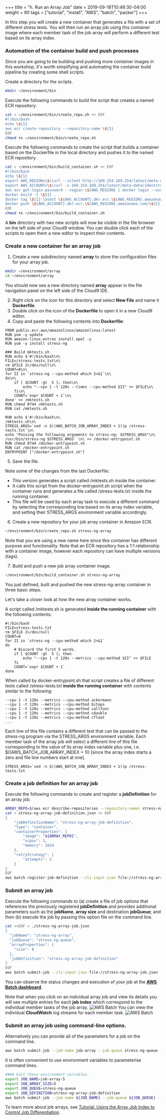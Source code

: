 +++
title = "h. Run an Array Job"
date = 2019-09-18T10:46:30-04:00
weight = 90
tags = ["tutorial", "install", "AWS", "batch", "packer"]
+++


In this step you will create a new container that generates a file with a set of different stress tests. You will then run an array job using this container image where each member task of the job array will perform a different test based on its array index. 


### Automation of the container build and push processes

Since you are going to be building and pushing more container images in this workshop, it's worth simplifying and automating the container build pipeline by creating some shell scripts.

Create a directory for the scripts.

```bash
mkdir ~/environment/bin
```

Execute the following commands to build the script that creates a named ECR repository.

```bash
cat > ~/environment/bin/create_repo.sh << EOF
#!/bin/bash
echo \${1}
aws ecr create-repository --repository-name \${1}
EOF
chmod +x ~/environment/bin/create_repo.sh
```

Execute the following commands to create the script that builds a container based on the Dockerfile in the local directory and pushes it to the named ECR repository.
```bash
cat > ~/environment/bin/build_container.sh << EOF
#!/bin/bash
echo \${1}
export AWS_REGION=\$(curl --silent http://169.254.169.254/latest/meta-data/placement/region)
export AWS_ACCOUNT=\$(curl -s 169.254.169.254/latest/meta-data/identity-credentials/ec2/info | jq -r '.AccountId')
aws ecr get-login-password --region \${AWS_REGION} | docker login --username AWS --password-stdin \${AWS_ACCOUNT}.dkr.ecr.\${AWS_REGION}.amazonaws.com
docker build -t \${1} .
docker tag \${1}:latest \${AWS_ACCOUNT}.dkr.ecr.\${AWS_REGION}.amazonaws.com/\${1}:latest
docker push \${AWS_ACCOUNT}.dkr.ecr.\${AWS_REGION}.amazonaws.com/\${1}:latest
EOF
chmod +x ~/environment/bin/build_container.sh
```

A **bin** directory with two new scripts will now be visible in the file browser on the left side of your Cloud9 window. You can double click each of the scripts to open them a new editor to inspect their contents.


### Create a new container for an array job

1. Create a new subdirectory named **array** to store the configuration files for your array job.

```bash
mkdir ~/environment/array
cd ~/environment/array
```
You should now see a new directory named **array** appear in the file navigation panel on the left side of the Cloud9 IDE.

2. Right click on the icon for this directory and select **New File** and name it **Dockerfile**. 
3. Double click on the icon of the **Dockerfile** to open it in a new Cloud9 editor. 
4. Copy and paste the following contents into **Dockerfile**:

```text
FROM public.ecr.aws/amazonlinux/amazonlinux:latest
RUN yum -y update
RUN amazon-linux-extras install epel -y
RUN yum -y install stress-ng

### Build mktests.sh
RUN echo $'#!/bin/bash\n\
FILE=/stress-tests.txt\n\
rm $FILE 2>/dev/null\n\
COUNT=0\n\
for II in `stress-ng --cpu-method which 2>&1`\n\
do\n\
    if [ $COUNT -gt  5 ]; then\n\
        echo "--cpu 1 -t 120s --times --cpu-method $II" >> $FILE\n\
    fi\n\
    COUNT=`expr $COUNT + 1`\n\
done' >> /mktests.sh
RUN chmod 0744 /mktests.sh
RUN cat /mktests.sh

RUN echo $'#!/bin/bash\n\
/mktests.sh\n\
STRESS_ARGS=`sed -n $((AWS_BATCH_JOB_ARRAY_INDEX + 1))p /stress-tests.txt`\n\
echo "Passing the following arguments to stress-ng: $STRESS_ARGS"\n\
/usr/bin/stress-ng $STRESS_ARGS' \n\ >> /docker-entrypoint.sh 
RUN chmod 0744 /docker-entrypoint.sh
RUN cat /docker-entrypoint.sh
ENTRYPOINT ["/docker-entrypoint.sh"]
```
5. Save the file.

Note some of the changes from the last Dockerfile:
- This version generates a script called /mktests.sh inside the container.
- It calls this script from the docker-entrypoint.sh script when the container runs and generates a file called /stress-tests.txt inside the running container.
- This file will be used by each array task to execute a different command by selecting the corresponding line based on its array index variable, and setting their STRESS_ARGS environment variable accordingly.

6. Create a new repository for your job array container in Amazon ECR. 
```bash
~/environment/bin/create_repo.sh stress-ng-array
```
Note that you are using a new name here since this container has different purpose and functionality. Note that an ECR repository has a 1:1 relationship with a container image, however each repository can have multiple versions (tags).

7. Build and push a new job array container image.
```bash
~/environment/bin/build_container.sh stress-ng-array
```
You just defined, built and pushed the new stress-ng-array container in three basic steps.

Let's take a closer look at how the new array container works.

A script called /mktests.sh is generated **inside the running container** with the following contents:
```text
#!/bin/bash
FILE=stress-tests.txt
rm $FILE 2>/dev/null
COUNT=0
for II in `stress-ng --cpu-method which 2>&1`
do
    # Discard the first 5 words.
    if [ $COUNT -gt  5 ]; then 
        echo "--cpu 1 -t 120s --metrics --cpu-method $II" >> $FILE
    fi
    COUNT=`expr $COUNT + 1`
done
```

When called by docker-entrypoint.sh that script creates a file of different tests called /stress-tests.txt **inside the running container** with contents similar to the following:
```text
--cpu 1 -t 120s --metrics --cpu-method ackermann
--cpu 1 -t 120s --metrics --cpu-method bitops
--cpu 1 -t 120s --metrics --cpu-method callfunc
--cpu 1 -t 120s --metrics --cpu-method cdouble
--cpu 1 -t 120s --metrics --cpu-method cfloat
...
```

Each line of this file contains a different test that can be passed to the stress-ng program via the STRESS_ARGS environment variable. Each member task of the array job will select a different line of this file corresponding to the value of its array index variable plus one, i.e. $((AWS_BATCH_JOB_ARRAY_INDEX + 1)) [since the array index starts a zero and file line numbers start at one].
```text
STRESS_ARGS=`sed -n $((AWS_BATCH_JOB_ARRAY_INDEX + 1))p /stress-tests.txt
```


### Create a job definition for an array job
Execute the following commands to create and register a **jobDefinition** for an array job.
```bash
ARRAY_REPO=$(aws ecr describe-repositories --repository-names stress-ng-array --output text --query 'repositories[0].[repositoryUri]')
cat > stress-ng-array-job-definition.json << EOF
{
    "jobDefinitionName": "stress-ng-array-job-definition",
    "type": "container",
    "containerProperties": {
        "image": "${ARRAY_REPO}",
        "vcpus": 1,
        "memory": 1024
    },
    "retryStrategy": { 
        "attempts": 2
    }
}
EOF
aws batch register-job-definition --cli-input-json file://stress-ng-array-job-definition.json
```

### Submit an array job
Execute the following commands to (a) create a file of job options that references the previously registered **jobDefinition** and provides additional parameters such as the **jobName**, **array size** and destination **jobQueue**; and then (b) execute the job by passing this option file on the command line.

```bash
cat <<EOF > ./stress-ng-array-job.json
{
  "jobName": "stress-ng-array",
  "jobQueue": "stress-ng-queue",
  "arrayProperties": {
    "size": 8
  },
  "jobDefinition": "stress-ng-array-job-definition"
}
EOF
aws batch submit-job --cli-input-json file://stress-ng-array-job.json
```
You can observe the status changes and execution of your job at the [**AWS Batch dashboard**](https://console.aws.amazon.com/batch/).

Note that when you click on an individual array job and view its details you will see multiple entries for each **job index** which correspond to the individual member tasks of the job array. 
![AWS Batch](/images/aws-batch/array-job-1.png)
You can view the individual **CloudWatch** log streams for each member task.
![AWS Batch](/images/aws-batch/array-job-2.png)

### Submit an array job using command-line options.

Alternatively you can provide all of the parameters for a job on the command line.
```bash
aws batch submit-job --job-name job-array --job-queue stress-ng-queue --job-definition stress-ng-array-job-definition --array-properties size=6 
```

It is often convenient to use environment variables to parameterise command lines.

```bash
#### Edit these environment variables.
export JOB_NAME=job-array-5
export JOB_ARRAY_SIZE=5
export JOB_QUEUE=stress-ng-queue
export JOB_DEFINITION=stress-ng-array-job-definition
aws batch submit-job --job-name ${JOB_NAME} --job-queue ${JOB_QUEUE} --job-definition ${JOB_DEFINITION} --array-properties size=${JOB_ARRAY_SIZE} 
```



To learn more about job arrays, see [Tutorial: Using the Array Job Index to Control Job Differentiation](https://docs.aws.amazon.com/batch/latest/userguide/array_index_example.html).


